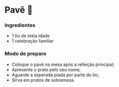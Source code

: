 # Pavê &#127856;

### Ingredientes

- 1 tio de meia idade
- 1 celebração familiar

### Modo de preparo

- Coloque o pavê na mesa após a refeição principal;
- Apresente o prato pelo seu nome;
- Aguarde a esperada piada por parte do tio;
- Sirva em pratos de sobremesa.